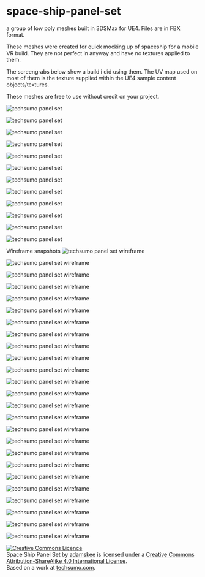 # space-ship-panel-set
a group of low poly meshes built in 3DSMax for UE4. Files are in FBX format.

These meshes were created for quick mocking up of spaceship for a mobile VR build. They are not perfect in anyway and have no textures applied to them.

The screengrabs below show a build i did using them. The UV map used on most of them is the texture supplied within the UE4 sample content objects/textures.

These meshes are free to use without credit on your project.



![techsumo panel set](https://i.imgur.com/5yQaCQJ.jpg "techsumo panel set")

![techsumo panel set](https://i.imgur.com/VMPbXtE.jpg "techsumo panel set")

![techsumo panel set](https://i.imgur.com/pulfvxj.jpg "techsumo panel set")

![techsumo panel set](https://i.imgur.com/aj8xFbt.jpg "techsumo panel set")

![techsumo panel set](https://i.imgur.com/wJOJM6Z.jpg "techsumo panel set")

![techsumo panel set](https://i.imgur.com/RC6x9v7.jpg "techsumo panel set")

![techsumo panel set](https://i.imgur.com/XAteRMC.jpg "techsumo panel set")

![techsumo panel set](https://i.imgur.com/hS4KZdK.jpg "techsumo panel set")

![techsumo panel set](https://i.imgur.com/Pr5g2BQ.jpg "techsumo panel set")

![techsumo panel set](https://i.imgur.com/CexlvUp.jpg "techsumo panel set")

![techsumo panel set](https://i.imgur.com/Q1usggK.jpg "techsumo panel set")

![techsumo panel set](https://i.imgur.com/vIRthSJ.jpg "techsumo panel set")

Wireframe snapshots
![techsumo panel set wireframe](https://i.imgur.com/qLUmOhP.jpg "techsumo panel set")

![techsumo panel set wireframe](https://i.imgur.com/Ltv1Y9c.jpg "techsumo panel set")

![techsumo panel set wireframe](https://i.imgur.com/sN3yRuq.jpg "techsumo panel set")

![techsumo panel set wireframe](https://i.imgur.com/FI9KZZf.jpg "techsumo panel set")

![techsumo panel set wireframe](https://i.imgur.com/0uohfnc.jpg "techsumo panel set")

![techsumo panel set wireframe](https://i.imgur.com/WaUfDO1.jpg "techsumo panel set")

![techsumo panel set wireframe](https://i.imgur.com/5V63vAv.jpg "techsumo panel set")

![techsumo panel set wireframe](https://i.imgur.com/dTxCE4D.jpg "techsumo panel set")

![techsumo panel set wireframe](https://i.imgur.com/mygaQzw.jpg "techsumo panel set")

![techsumo panel set wireframe](https://i.imgur.com/RwVyQzg.jpg "techsumo panel set")

![techsumo panel set wireframe](https://i.imgur.com/kejmRG8.jpg "techsumo panel set")

![techsumo panel set wireframe](https://i.imgur.com/1Ip8Do2.jpg "techsumo panel set")

![techsumo panel set wireframe](https://i.imgur.com/JfoJyz2.jpg "techsumo panel set")

![techsumo panel set wireframe](https://i.imgur.com/RdmYQvH.jpg "techsumo panel set")

![techsumo panel set wireframe](https://i.imgur.com/KygESPD.jpg "techsumo panel set")

![techsumo panel set wireframe](https://i.imgur.com/G64WB9L.jpg "techsumo panel set")

![techsumo panel set wireframe](https://i.imgur.com/9pnvuim.jpg "techsumo panel set")

![techsumo panel set wireframe](https://i.imgur.com/9Piqc2i.jpg "techsumo panel set")

![techsumo panel set wireframe](https://i.imgur.com/rEwTXci.jpg "techsumo panel set")

![techsumo panel set wireframe](https://i.imgur.com/1bgeEON.jpg "techsumo panel set")

![techsumo panel set wireframe](https://i.imgur.com/NjxH6sL.jpg "techsumo panel set")

![techsumo panel set wireframe](https://i.imgur.com/pWiDJk6.jpg "techsumo panel set")

![techsumo panel set wireframe](https://i.imgur.com/uo8orxX.jpg "techsumo panel set")

![techsumo panel set wireframe](https://i.imgur.com/ABdXvmO.jpg "techsumo panel set")

![techsumo panel set wireframe](https://i.imgur.com/dVdqh84.jpg "techsumo panel set")

<a rel="license" href="http://creativecommons.org/licenses/by-sa/4.0/"><img alt="Creative Commons Licence" style="border-width:0" src="https://i.creativecommons.org/l/by-sa/4.0/88x31.png" /></a><br /><span xmlns:dct="http://purl.org/dc/terms/" href="http://purl.org/dc/dcmitype/StillImage" property="dct:title" rel="dct:type">Space Ship Panel Set</span> by <a xmlns:cc="http://creativecommons.org/ns#" href="techsumo.com" property="cc:attributionName" rel="cc:attributionURL">adamskee</a> is licensed under a <a rel="license" href="http://creativecommons.org/licenses/by-sa/4.0/">Creative Commons Attribution-ShareAlike 4.0 International License</a>.<br />Based on a work at <a xmlns:dct="http://purl.org/dc/terms/" href="http://techsumo.com" rel="dct:source">techsumo.com</a>.
